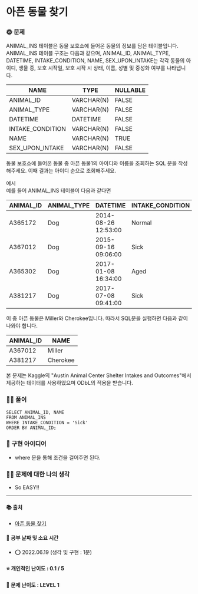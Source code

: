 # 아픈 동물 찾기

### 🌞 문제
ANIMAL_INS 테이블은 동물 보호소에 들어온 동물의 정보를 담은 테이블입니다. ANIMAL_INS 테이블 구조는 다음과 같으며, ANIMAL_ID, ANIMAL_TYPE, DATETIME, INTAKE_CONDITION, NAME, SEX_UPON_INTAKE는 각각 동물의 아이디, 생물 종, 보호 시작일, 보호 시작 시 상태, 이름, 성별 및 중성화 여부를 나타냅니다.

|NAME	|TYPE|	NULLABLE|
|---|---|---|
|ANIMAL_ID	|VARCHAR(N)|	FALSE|
|ANIMAL_TYPE|	VARCHAR(N)|	FALSE|
|DATETIME|	DATETIME|	FALSE|
|INTAKE_CONDITION|	VARCHAR(N)|	FALSE|
|NAME	|VARCHAR(N)|	TRUE|
|SEX_UPON_INTAKE|	VARCHAR(N)|	FALSE|


동물 보호소에 들어온 동물 중 아픈 동물1의 아이디와 이름을 조회하는 SQL 문을 작성해주세요. 이때 결과는 아이디 순으로 조회해주세요.

예시  
예를 들어 ANIMAL_INS 테이블이 다음과 같다면

|ANIMAL_ID|	ANIMAL_TYPE|	DATETIME|	INTAKE_CONDITION|	NAME|	SEX_UPON_INTAKE|
|---|---|---|---|---|---|
|A365172	|Dog	|2014-08-26 12:53:00|	Normal|	Diablo|	Neutered Male|
|A367012|	Dog|	2015-09-16 09:06:00	|Sick	|Miller	|Neutered Male|
|A365302|	Dog|	2017-01-08 16:34:00	|Aged|	Minnie	|Spayed Female|
|A381217|	Dog	|2017-07-08 09:41:00	|Sick|	Cherokee|	Neutered Male|

이 중 아픈 동물은 Miller와 Cherokee입니다. 따라서 SQL문을 실행하면 다음과 같이 나와야 합니다.

|ANIMAL_ID|	NAME|
|---|---|
|A367012|	Miller|
|A381217|	Cherokee|

본 문제는 Kaggle의 "Austin Animal Center Shelter Intakes and Outcomes"에서 제공하는 데이터를 사용하였으며 ODbL의 적용을 받습니다.



### 👩‍💻 풀이
```
SELECT ANIMAL_ID, NAME
FROM ANIMAL_INS
WHERE INTAKE_CONDITION = 'Sick'
ORDER BY ANIMAL_ID;
```

### 🔑 구현 아이디어
- where 문을 통해 조건을 걸어주면 된다.
  
### 🙋‍♀‍ 문제에 대한 나의 생각
- So EASY!!

-------------
#### 📚 출처
- [아픈 동물 찾기
](https://programmers.co.kr/learn/courses/30/lessons/59036)
#### 📅 공부 날짜 및 소요 시간
- ⭕ 2022.06.19 (생각 및 구현 : 1분)
#### ⭐ 개인적인 난이도 : 0.1 / 5
#### 🌳 문제 난이도 : LEVEL 1